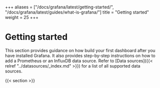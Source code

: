 +++
aliases = ["/docs/grafana/latest/getting-started/", "/docs/grafana/latest/guides/what-is-grafana/"]
title = "Getting started"
weight = 25
+++

# Getting started

This section provides guidance on how build your first dashboard after you have installed Grafana. It also provides step-by-step instructions on how to add a Prometheus or an InfluxDB data source. Refer to [Data sources]({{< relref "../datasources/_index.md" >}}) for a list of all supported data sources.

{{< section >}}
